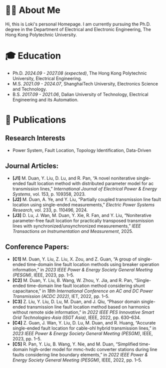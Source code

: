 


# 🧑‍💻 About Me
Hi, this is Loki's personal Homepage. I am currently pursuing the Ph.D. degree in the Department of Electrical and Electronic Engineering, The Hong Kong Polytechnic University. 

# 🎓 Education
- Ph.D. *2024.09 - 2027.08 (expected)*, The Hong Kong Polytechnic University, Electrical Engineering.
- M.S. *2021.09 - 2024.07*, ShanghaiTech University, Electronics Science and Technology. 
- B.S. *2017.09 - 2021.06*, Dalian University of Technology, Electrical Engineering and its Automation.


# 📝 Publications 

## Research Interests
- Power System, Fault Location, Topology Identification, Data-Driven

## Journal Articles:

- **[J1]** M. Duan, Y. Liu, D. Lu, and R. Pan, “A novel noniterative single-ended fault location method with distributed parameter model for ac transmission lines,” *International Journal of Electrical Power & Energy Systems*, vol. 153, p. 109358, 2023.
- **[J2]** M. Duan, A. Ye, and Y. Liu, “Partially coupled transmission line fault location using single-ended measurements,” *Electric Power Systems Research*, vol. 233, p. 110496, 2024.
- **[J3]** D. Lu, J. Wan, M. Duan, Y. Xie, R. Fan, and Y. Liu, “Noniterative parameter-free fault location for practically transposed transmission lines with synchronized/unsynchronized measurements,” *IEEE Transactions on Instrumentation and Measurement*, 2025.

## Conference Papers:

- **[C1]** M. Duan, Y. Liu, Z. Liu, X. Zou, and Z. Guan, “A group of single-ended time-domain line fault location methods using breaker operation information,” in *2023 IEEE Power & Energy Society General Meeting (PESGM)*, IEEE, 2023, pp. 1–5.
- **[C2]** M. Duan, Y. Liu, B. Wang, W. Zhou, Y. Jia, and R. Pan, “Single-ended time-domain line fault location method considering shunt capacitance,” in *18th International Conference on AC and DC Power Transmission (ACDC 2022)*, IET, 2022, pp. 1–5.
- **[C3]** Z. Liu, Y. Liu, D. Lu, M. Duan, and J. Qiu, “Phasor domain single-ended transmission line fault location method based on harmonics without remote side information,” in *2022 IEEE PES Innovative Smart Grid Technologies-Asia (ISGT Asia)*, IEEE, 2022, pp. 630–634.
- **[C4]** Z. Guan, J. Wan, Y. Liu, D. Lu, M. Duan, and R. Huang, “Accurate single-ended fault location for cable-ohl hybrid transmission lines,” in *2023 IEEE Power & Energy Society General Meeting (PESGM)*, IEEE, 2023, pp. 1–5.
- **[C5]** R. Pan, Y. Liu, B. Wang, Y. Nie, and M. Duan, “Simplified time-domain high-order model for mmc-hvdc converter stations during line faults considering line boundary elements,” in *2022 IEEE Power & Energy Society General Meeting (PESGM)*, IEEE, 2022, pp. 1–5.



